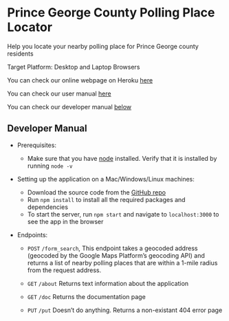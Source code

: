 # Prince George County Polling Place Locator

Help you locate your nearby polling place for Prince George county residents

Target Platform: Desktop and Laptop Browsers

You can check our online webpage on Heroku [here](https://murmuring-beach-84961.herokuapp.com/)

You can check our user manual [here](https://murmuring-beach-84961.herokuapp.com/docs/user.md)

You can check our developer manual [below](#developer-manual)


## Developer Manual
- Prerequisites:
	- Make sure that you have [node](https://nodejs.org/en/download/) installed. Verify that it is installed by running `node -v`

- Setting up the application on a Mac/Windows/Linux machines:
	- Download the source code from the [GitHub repo](https://github.com/aquat3/PG-County-Polling-places)
	- Run `npm install` to install all the required packages and dependencies
	- To start the server, run `npm start` and navigate to `localhost:3000` to see the app in the browser

- Endpoints:
	- `POST` `/form_search`, This endpoint takes a geocoded address (geocoded by the Google Maps Platform’s geocoding API) and returns a list of nearby polling places that are within a 1-mile radius from the request address.

	- `GET` `/about` Returns text information about the application

	- `GET` `/doc` Returns the documentation page

	- `PUT` `/put` Doesn’t do anything. Returns a non-existant 404 error page
